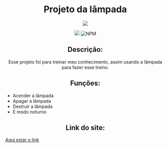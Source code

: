 <h1 align="center"> Projeto da lâmpada </h1>

<p align="center">
<img src="https://user-images.githubusercontent.com/109480821/179803201-a9dd6290-e82c-469d-aadb-8a0d07ba6d65.png"/>
</p>

<p align="center">
<img src="http://img.shields.io/static/v1?label=STATUS&message=estar%20pronto&color=GREEN&style=for-the-badge"/>
<img alt="NPM" src="https://img.shields.io/npm/l/m?style=for-the-badge">
</p>

<h2 align="center">Descrição:</h2>
<p align="center">
 Esse projeto foi para treinar meu conhecimento, assim usando a lâmpada para fazer esse treino.
</p>

<h2 align="center">Funções:</h2>

<ul>
<li>Acender a lâmpada</li>
<li>Apagar a lâmpada</li>
<li>Destruir a lâmpada</li>
<li>E modo noturno</li>
</ul>

<h2 align="center">Link do site:</h2>
<a href="https://rimublinda.github.io/projeto-lampada/">Aqui estar o link</a>
